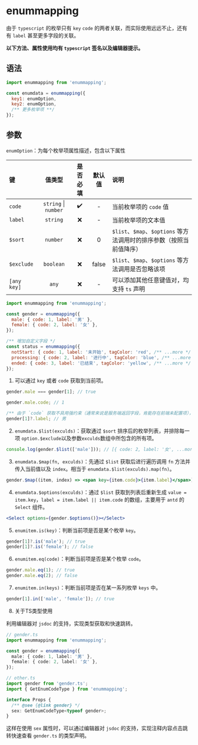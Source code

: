 # enummapping

由于 `typescript` 的枚举只有 `key` `code` 的两者关联，而实际使用远远不止，还有有 `label` 甚至更多字段的关联。

**以下方法、属性使用均有 `typescript` 签名以及编辑器提示。**

## 语法

``` javascript
import enummapping from 'enummapping';

const enumdata = enummapping({
  key1: enumOption,
  key2: enumOption,
  /** 更多枚举项 **/
});
```

## 参数

`enumOption`：为每个枚举项属性描述，包含以下属性

| 键 | 值类型 | 是否必填 | 默认值 | 说明 |
|:--|:--:|:--:|:--:|:--|
|`code`|`string` \| `number` |✔️|-|当前枚举项的 `code` 值
|`label`|`string`|❌|-|当前枚举项的文本值
|`$sort`|`number`|❌|0|`$list`、`$map`、`$options` 等方法调用时的排序参数（按照当前值降序）
|`$exclude`|`boolean`|❌|false|`$list`、`$map`、`$options` 等方法调用是否忽略该项
|`[any key]`|`any`|❌|-|可以添加其他任意键值对，均支持 `ts` 声明


``` javascript
import enummapping from 'enummapping';

const gender = enummapping({
  male: { code: 1, label: '男' },
  female: { code: 2, label: '女' },
});

/** 增加自定义字段 */
const status = enummapping({
  notStart: { code: 1, label: '未开始', tagColor: 'red', /** ...more */ },
  processing: { code: 2, label: '进行中', tagColor: 'blue', /** ...more */ },
  ended: { code: 3, label: '已结束', tagColor: 'yellow', /** ...more */ },
});
```

1. 可以通过 `key` 或者 `code` 获取到当前项。

``` javascript
gender.male === gender[1]; // true

gender.male.code; // 1

/** 由于 `code` 获取不具用强约束（通常来说是服务端返回字段，肯能存在前端未配置项），所以TS声明为 undefined | item，在严格模式下需要使用可选链 */
gender[1]?.label; // 男 
```

2. `enumdata.$list(exculds)`：获取通过 `$sort` 排序后的枚举列表，并排除每一项 `option.$exclude`以及参数`exculds`数组中所包含的所有项。

``` javascript
console.log(gender.$list(['male'])); // [{ code: 2, label: '女', ...more }]
```

3. `enumdata.$map(fn, exculds)`：先通过 `$list` 获取后进行遍历调用 `fn` 方法并传入当前值以及 `index`。相当于 `enumdata.$list(exculds).map(fn)`。

``` jsx
gender.$map((item, index) => <span key={item.code}>{item.label}</span>)
```

4. `enumdata.$options(exculds)`：通过 `$list` 获取到列表后重新生成 `value = item.key`，`label = item.label || item.code` 的数组，主要用于 `antd` 的 `Select` 组件。

``` jsx
<Select options={gender.$options()}></Select>
```

5. `enumitem.is(key)`：判断当前项是否是某个枚举 `key`。

``` javascript
gender[1]?.is('male'); // true
gender[1]?.is('female'); // false
```

6. `enumitem.eq(code)`：判断当前项是否是某个枚举 `code`。

``` javascript
gender.male.eq(1); // true
gender.male.eq(2); // false
```

7. `enumitem.in(keys)`：判断当前项是否在某一系列枚举 `keys` 中。

``` javascript
gender[1].in(['male', 'female']); // true
```

8. 关于TS类型使用

利用编辑器对 `jsdoc` 的支持，实现类型获取和快速跳转。

``` typescript
// gender.ts
import enummapping from 'enummapping';

const gender = enummapping({
  male: { code: 1, label: '男' },
  female: { code: 2, label: '女' },
});

// other.ts
import gender from 'gender.ts';
import { GetEnumCodeType } from 'enummapping';

interface Props {
  /** @see {@link gender} */
  sex: GetEnumCodeType<typeof gender>;
}
```

这样在使用 `sex` 属性时，可以通过编辑器对 `jsdoc` 的支持，实现注释内容点击跳转快速查看 `gender.ts` 的类型声明。